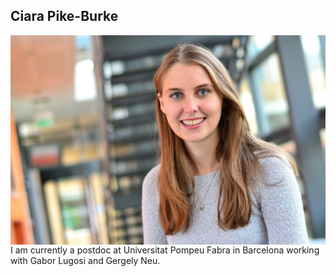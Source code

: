 ## Ciara Pike-Burke

<img style="float: right;" src="ciara.jpg">
I am currently a postdoc at Universitat Pompeu Fabra in Barcelona working with Gabor Lugosi and Gergely Neu.
